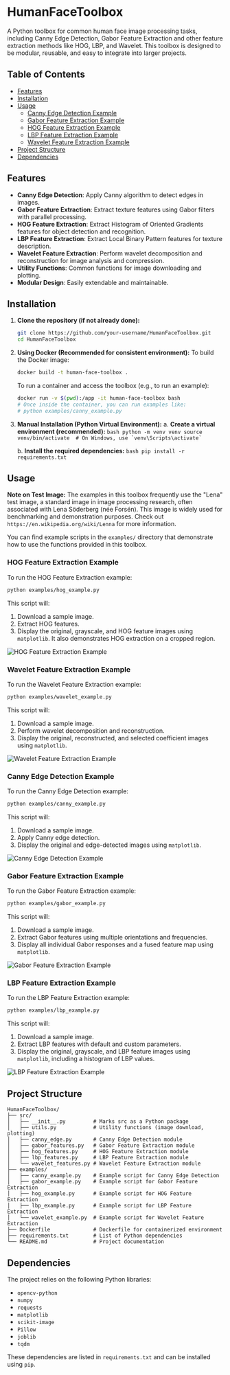 # HumanFaceToolbox

A Python toolbox for common human face image processing tasks, including Canny Edge Detection, Gabor Feature Extraction and other feature extraction methods like HOG, LBP, and Wavelet. This toolbox is designed to be modular, reusable, and easy to integrate into larger projects.

## Table of Contents

- [Features](#features)
- [Installation](#installation)
- [Usage](#usage)
  - [Canny Edge Detection Example](#canny-edge-detection-example)
  - [Gabor Feature Extraction Example](#gabor-feature-extraction-example)
  - [HOG Feature Extraction Example](#hog-feature-extraction-example)
  - [LBP Feature Extraction Example](#lbp-feature-extraction-example)
  - [Wavelet Feature Extraction Example](#wavelet-feature-extraction-example)
- [Project Structure](#project-structure)
- [Dependencies](#dependencies)
<!-- - [Running Tests](#running-tests) -->

## Features

- **Canny Edge Detection**: Apply Canny algorithm to detect edges in images.
- **Gabor Feature Extraction**: Extract texture features using Gabor filters with parallel processing.
- **HOG Feature Extraction**: Extract Histogram of Oriented Gradients features for object detection and recognition.
- **LBP Feature Extraction**: Extract Local Binary Pattern features for texture description.
- **Wavelet Feature Extraction**: Perform wavelet decomposition and reconstruction for image analysis and compression.
- **Utility Functions**: Common functions for image downloading and plotting.
- **Modular Design**: Easily extendable and maintainable.

## Installation

1.  **Clone the repository (if not already done):**
    ```bash
    git clone https://github.com/your-username/HumanFaceToolbox.git
    cd HumanFaceToolbox
    ```

2.  **Using Docker (Recommended for consistent environment):**
    To build the Docker image:
    ```bash
    docker build -t human-face-toolbox .
    ```
    To run a container and access the toolbox (e.g., to run an example):
    ```bash
    docker run -v $(pwd):/app -it human-face-toolbox bash
    # Once inside the container, you can run examples like:
    # python examples/canny_example.py
    ```

3.  **Manual Installation (Python Virtual Environment):**
    a.  **Create a virtual environment (recommended):**
        ```bash
        python -m venv venv
        source venv/bin/activate  # On Windows, use `venv\Scripts\activate`
        ```

    b.  **Install the required dependencies:**
        ```bash
        pip install -r requirements.txt
        ```

## Usage

**Note on Test Image:** The examples in this toolbox frequently use the "Lena" test image, a standard image in image processing research, often associated with Lena Söderberg (née Forsén). This image is widely used for benchmarking and demonstration purposes. Check out `https://en.wikipedia.org/wiki/Lenna` for more information.

You can find example scripts in the `examples/` directory that demonstrate how to use the functions provided in this toolbox.

### HOG Feature Extraction Example

To run the HOG Feature Extraction example:

```bash
python examples/hog_example.py
```

This script will:
1.  Download a sample image.
2.  Extract HOG features.
3.  Display the original, grayscale, and HOG feature images using `matplotlib`. It also demonstrates HOG extraction on a cropped region.

![HOG Feature Extraction Example](assets/hog_feature_extraction_example.png)

### Wavelet Feature Extraction Example

To run the Wavelet Feature Extraction example:

```bash
python examples/wavelet_example.py
```

This script will:
1.  Download a sample image.
2.  Perform wavelet decomposition and reconstruction.
3.  Display the original, reconstructed, and selected coefficient images using `matplotlib`.

![Wavelet Feature Extraction Example](assets/wavelet_feature_extraction_example.png)

### Canny Edge Detection Example

To run the Canny Edge Detection example:

```bash
python examples/canny_example.py
```

This script will:
1.  Download a sample image.
2.  Apply Canny edge detection.
3.  Display the original and edge-detected images using `matplotlib`.

![Canny Edge Detection Example](assets/canny_edge_detection_example.png)

### Gabor Feature Extraction Example

To run the Gabor Feature Extraction example:

```bash
python examples/gabor_example.py
```

This script will:
1.  Download a sample image.
2.  Extract Gabor features using multiple orientations and frequencies.
3.  Display all individual Gabor responses and a fused feature map using `matplotlib`.

![Gabor Feature Extraction Example](assets/gabor_feature_extraction_example.png)

### LBP Feature Extraction Example

To run the LBP Feature Extraction example:

```bash
python examples/lbp_example.py
```

This script will:
1.  Download a sample image.
2.  Extract LBP features with default and custom parameters.
3.  Display the original, grayscale, and LBP feature images using `matplotlib`, including a histogram of LBP values.

![LBP Feature Extraction Example](assets/lbp_feature_extraction_example.png)


## Project Structure

```
HumanFaceToolbox/
├── src/
│   ├── __init__.py         # Marks src as a Python package
│   ├── utils.py            # Utility functions (image download, plotting)
│   ├── canny_edge.py       # Canny Edge Detection module
│   ├── gabor_features.py   # Gabor Feature Extraction module
│   ├── hog_features.py     # HOG Feature Extraction module
│   ├── lbp_features.py     # LBP Feature Extraction module
│   └── wavelet_features.py # Wavelet Feature Extraction module
├── examples/
│   ├── canny_example.py    # Example script for Canny Edge Detection
│   ├── gabor_example.py    # Example script for Gabor Feature Extraction
│   ├── hog_example.py      # Example script for HOG Feature Extraction
│   ├── lbp_example.py      # Example script for LBP Feature Extraction
│   └── wavelet_example.py  # Example script for Wavelet Feature Extraction
├── Dockerfile              # Dockerfile for containerized environment
├── requirements.txt        # List of Python dependencies
└── README.md               # Project documentation
```
<!-- 
├── tests/
│   ├── __init__.py         # Marks tests as a Python package
│   ├── test_canny_edge.py  # Unit tests for Canny Edge Detection
│   ├── test_gabor_features.py # Unit tests for Gabor Feature Extraction
│   ├── test_hog_features.py # Unit tests for HOG Feature Extraction
│   ├── test_lbp_features.py # Unit tests for LBP Feature Extraction
│   └── test_wavelet_features.py # Unit tests for Wavelet Feature Extraction -->

## Dependencies

The project relies on the following Python libraries:

-   `opencv-python`
-   `numpy`
-   `requests`
-   `matplotlib`
-   `scikit-image`
-   `Pillow`
-   `joblib`
-   `tqdm`

These dependencies are listed in `requirements.txt` and can be installed using `pip`.

<!-- 
## Running Tests

To run the unit tests for the toolbox, navigate to the root directory of the project and execute the following command:

```bash
python -m unittest discover tests
```

This command will discover and run all test files within the `tests/` directory. -->
